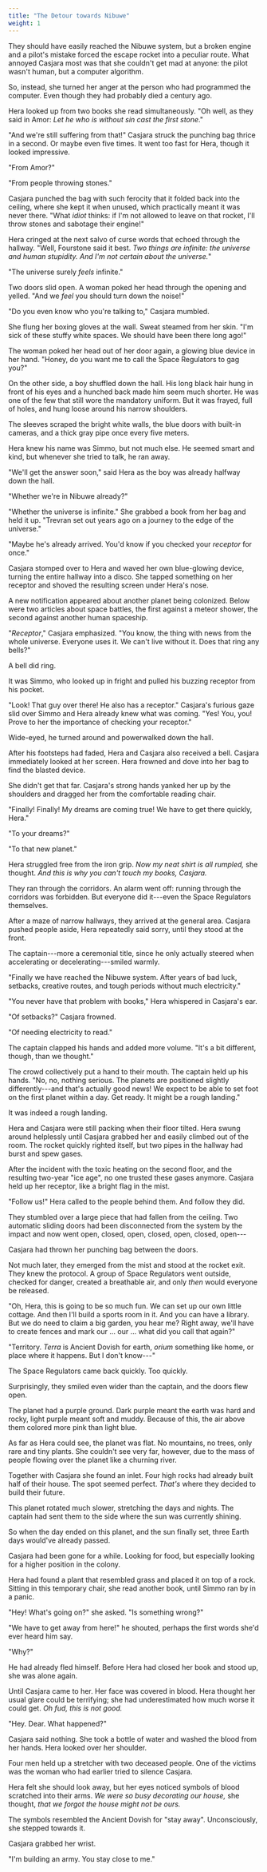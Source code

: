 ```yaml
---
title: "The Detour towards Nibuwe"
weight: 1
---
```


They should have easily reached the Nibuwe system, but a broken engine and a pilot's mistake forced the escape rocket into a peculiar route. What annoyed Casjara most was that she couldn't get mad at anyone: the pilot wasn't human, but a computer algorithm. 

So, instead, she turned her anger at the person who had programmed the computer. Even though they had probably died a century ago.

Hera looked up from two books she read simultaneously. "Oh well, as they said in Amor: _Let he who is without sin cast the first stone_."

"And we're still suffering from that!" Casjara struck the punching bag thrice in a second. Or maybe even five times. It went too fast for Hera, though it looked impressive.

"From Amor?"

"From people throwing stones." 

Casjara punched the bag with such ferocity that it folded back into the ceiling, where she kept it when unused, which practically meant it was never there. "What _idiot_ thinks: if I'm not allowed to leave on that rocket, I'll throw stones and sabotage their engine!"

Hera cringed at the next salvo of curse words that echoed through the hallway. "Well, Fourstone said it best. _Two things are infinite: the universe and human stupidity. And I'm not certain about the universe._"

"The universe surely _feels_ infinite."

Two doors slid open. A woman poked her head through the opening and yelled. "And we _feel_ you should turn down the noise!"

"Do you even know who you're talking to," Casjara mumbled.

She flung her boxing gloves at the wall. Sweat steamed from her skin. "I'm sick of these stuffy white spaces. We should have been there long ago!"

The woman poked her head out of her door again, a glowing blue device in her hand. "Honey, do you want me to call the Space Regulators to gag you?"

On the other side, a boy shuffled down the hall. His long black hair hung in front of his eyes and a hunched back made him seem much shorter. He was one of the few that still wore the mandatory uniform. But it was frayed, full of holes, and hung loose around his narrow shoulders. 

The sleeves scraped the bright white walls, the blue doors with built-in cameras, and a thick gray pipe once every five meters.

Hera knew his name was Simmo, but not much else. He seemed smart and kind, but whenever she tried to talk, he ran away.

"We'll get the answer soon," said Hera as the boy was already halfway down the hall.

"Whether we're in Nibuwe already?"

"Whether the universe is infinite." She grabbed a book from her bag and held it up. "Trevran set out years ago on a journey to the edge of the universe."

"Maybe he's already arrived. You'd know if you checked your _receptor_ for once." 

Casjara stomped over to Hera and waved her own blue-glowing device, turning the entire hallway into a disco. She tapped something on her receptor and shoved the resulting screen under Hera's nose.

A new notification appeared about another planet being colonized. Below were two articles about space battles, the first against a meteor shower, the second against another human spaceship.

"_Receptor_," Casjara emphasized. "You know, the thing with news from the whole universe. Everyone uses it. We can't live without it. Does that ring any bells?"

A bell did ring. 

It was Simmo, who looked up in fright and pulled his buzzing receptor from his pocket.

"Look! That guy over there! He also has a receptor." Casjara's furious gaze slid over Simmo and Hera already knew what was coming. "Yes! You, you! Prove to her the importance of checking your receptor."

Wide-eyed, he turned around and powerwalked down the hall.

After his footsteps had faded, Hera and Casjara also received a bell. Casjara immediately looked at her screen. Hera frowned and dove into her bag to find the blasted device.

She didn't get that far. Casjara's strong hands yanked her up by the shoulders and dragged her from the comfortable reading chair.

"Finally! Finally! My dreams are coming true! We have to get there quickly, Hera."

"To your dreams?"

"To that new planet." 

Hera struggled free from the iron grip. _Now my neat shirt is all rumpled,_ she thought. _And this is why you can't touch my books, Casjara._

They ran through the corridors. An alarm went off: running through the corridors was forbidden. But everyone did it---even the Space Regulators themselves. 

After a maze of narrow hallways, they arrived at the general area. Casjara pushed people aside, Hera repeatedly said sorry, until they stood at the front.

The captain---more a ceremonial title, since he only actually steered when accelerating or decelerating---smiled warmly.

"Finally we have reached the Nibuwe system. After years of bad luck, setbacks, creative routes, and tough periods without much electricity."

"You never have that problem with books," Hera whispered in Casjara's ear.

"Of setbacks?" Casjara frowned.

"Of needing electricity to read."

The captain clapped his hands and added more volume. "It's a bit different, though, than we thought."

The crowd collectively put a hand to their mouth. The captain held up his hands. "No, no, nothing serious. The planets are positioned slightly differently---and that's actually good news! We expect to be able to set foot on the first planet within a day. Get ready. It might be a rough landing."

It was indeed a rough landing. 

Hera and Casjara were still packing when their floor tilted. Hera swung around helplessly until Casjara grabbed her and easily climbed out of the room. The rocket quickly righted itself, but two pipes in the hallway had burst and spew gases.

After the incident with the toxic heating on the second floor, and the resulting two-year "ice age", no one trusted these gases anymore. Casjara held up her receptor, like a bright flag in the mist.

"Follow us!" Hera called to the people behind them. And follow they did.

They stumbled over a large piece that had fallen from the ceiling. Two automatic sliding doors had been disconnected from the system by the impact and now went open, closed, open, closed, open, closed, open---

Casjara had thrown her punching bag between the doors. 

Not much later, they emerged from the mist and stood at the rocket exit. They knew the protocol. A group of Space Regulators went outside, checked for danger, created a breathable air, and only _then_ would everyone be released.

"Oh, Hera, this is going to be so much fun. We can set up our own little cottage. And then I'll build a sports room in it. And you can have a library. But we do need to claim a big garden, you hear me? Right away, we'll have to create fences and mark our ... our ... what did you call that again?"

"Territory. _Terra_ is Ancient Dovish for earth, _orium_ something like home, or place where it happens. But I don't know---"

The Space Regulators came back quickly. Too quickly.

Surprisingly, they smiled even wider than the captain, and the doors flew open.

The planet had a purple ground. Dark purple meant the earth was hard and rocky, light purple meant soft and muddy. Because of this, the air above them colored more pink than light blue. 

As far as Hera could see, the planet was flat. No mountains, no trees, only rare and tiny plants. She couldn't see very far, however, due to the mass of people flowing over the planet like a churning river.

Together with Casjara she found an inlet. Four high rocks had already built half of their house. The spot seemed perfect. _That's_ where they decided to build their future.

This planet rotated much slower, stretching the days and nights. The captain had sent them to the side where the sun was currently shining.

So when the day ended on this planet, and the sun finally set, three Earth days would've already passed.

Casjara had been gone for a while. Looking for food, but especially looking for a higher position in the colony. 

Hera had found a plant that resembled grass and placed it on top of a rock. Sitting in this temporary chair, she read another book, until Simmo ran by in a panic.

"Hey! What's going on?" she asked. "Is something wrong?"

"We have to get away from here!" he shouted, perhaps the first words she'd ever heard him say.

"Why?" 

He had already fled himself. Before Hera had closed her book and stood up, she was alone again.

Until Casjara came to her. Her face was covered in blood. Hera thought her usual glare could be terrifying; she had underestimated how much worse it could get. _Oh fud, this is not good._

"Hey. Dear. What happened?"

Casjara said nothing. She took a bottle of water and washed the blood from her hands. Hera looked over her shoulder. 

Four men held up a stretcher with two deceased people. One of the victims was the woman who had earlier tried to silence Casjara.

Hera felt she should look away, but her eyes noticed symbols of blood scratched into their arms. _We were so busy decorating our house,_ she thought, _that we forgot the house might not be ours._

The symbols resembled the Ancient Dovish for "stay away". Unconsciously, she stepped towards it. 

Casjara grabbed her wrist.

"I'm building an army. You stay close to me."
